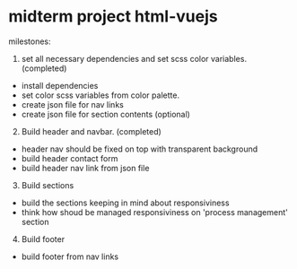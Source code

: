 # midterm project html-vuejs

milestones:

1) set all necessary dependencies and set scss color variables. (completed)
- install dependencies
- set color scss variables from color palette.
- create json file for nav links
- create json file for section contents (optional)

2) Build header and navbar. (completed)
- header nav should be fixed on top with transparent background
- build header contact form
- build header nav link from json file

3) Build sections 
- build the sections keeping in mind about responsiviness
- think how shoud be managed responsiviness on 'process management' section


4) Build footer
- build footer from nav links


